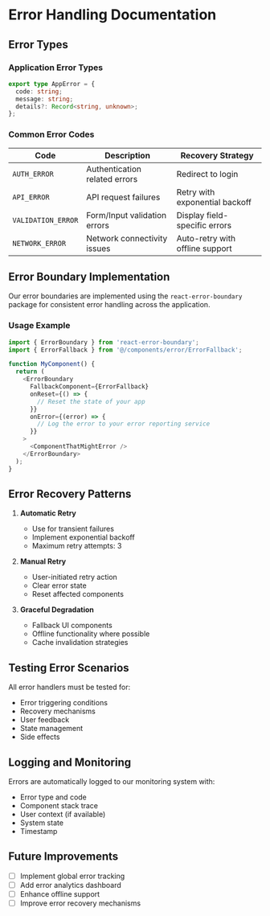 # Error Handling Documentation

## Error Types

### Application Error Types

```typescript
export type AppError = {
  code: string;
  message: string;
  details?: Record<string, unknown>;
};
```

### Common Error Codes

| Code               | Description                   | Recovery Strategy               |
| ------------------ | ----------------------------- | ------------------------------- |
| `AUTH_ERROR`       | Authentication related errors | Redirect to login               |
| `API_ERROR`        | API request failures          | Retry with exponential backoff  |
| `VALIDATION_ERROR` | Form/Input validation errors  | Display field-specific errors   |
| `NETWORK_ERROR`    | Network connectivity issues   | Auto-retry with offline support |

## Error Boundary Implementation

Our error boundaries are implemented using the `react-error-boundary` package for consistent error handling across the application.

### Usage Example

```typescript
import { ErrorBoundary } from 'react-error-boundary';
import { ErrorFallback } from '@/components/error/ErrorFallback';

function MyComponent() {
  return (
    <ErrorBoundary
      FallbackComponent={ErrorFallback}
      onReset={() => {
        // Reset the state of your app
      }}
      onError={(error) => {
        // Log the error to your error reporting service
      }}
    >
      <ComponentThatMightError />
    </ErrorBoundary>
  );
}
```

## Error Recovery Patterns

1. **Automatic Retry**

   - Use for transient failures
   - Implement exponential backoff
   - Maximum retry attempts: 3

2. **Manual Retry**

   - User-initiated retry action
   - Clear error state
   - Reset affected components

3. **Graceful Degradation**
   - Fallback UI components
   - Offline functionality where possible
   - Cache invalidation strategies

## Testing Error Scenarios

All error handlers must be tested for:

- Error triggering conditions
- Recovery mechanisms
- User feedback
- State management
- Side effects

## Logging and Monitoring

Errors are automatically logged to our monitoring system with:

- Error type and code
- Component stack trace
- User context (if available)
- System state
- Timestamp

## Future Improvements

- [ ] Implement global error tracking
- [ ] Add error analytics dashboard
- [ ] Enhance offline support
- [ ] Improve error recovery mechanisms
